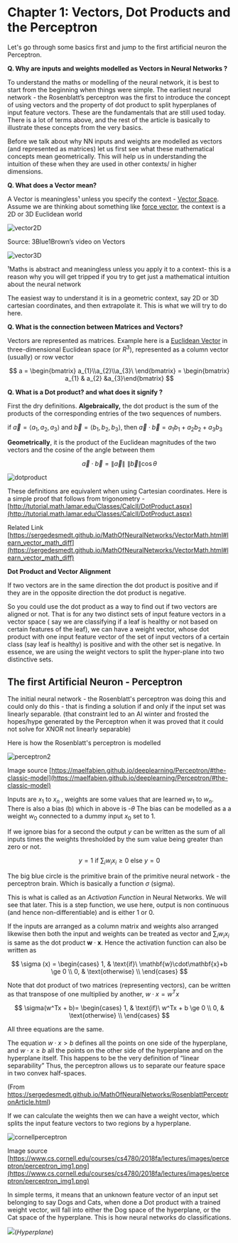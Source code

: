 
# Chapter 1: Vectors, Dot Products and  the Perceptron

Let's go through some basics first and jump to the first artificial neuron the Perceptron.

**Q. Why are inputs and weights modelled as Vectors in Neural Networks ?**

To understand the maths or modelling of the neural network, it is best to start from the beginning when things were simple. The earliest neural network - the Rosenblatt’s perceptron was the first to introduce the concept of using vectors and the property of dot product to split hyperplanes of input feature vectors. These are the fundamentals that are still used today. There is a lot of terms above, and the rest of the article is basically to illustrate these concepts from the very basics. 

Before we talk about why NN inputs and weights are modelled as vectors (and represented as matrices) let us first see what these mathematical concepts mean geometrically. This will help us in understanding the intuition of these when they are used in other contexts/ in higher dimensions.

**Q. What does a Vector mean?**

A Vector is meaningless¹ unless you specify the context - [Vector Space][1]. Assume we are thinking about something like [force vector][2], the context is a 2D or 3D Euclidean world

![vector2D][3]

Source: 3Blue1Brown’s video on Vectors

![vector3D][4]

¹Maths is abstract and meaningless unless you apply it to a context- this is a reason why you will get tripped if you try to get just a mathematical intuition about the neural network

The easiest way to understand it is in a geometric context, say 2D or 3D cartesian coordinates, and then extrapolate it. This is what we will try to do here.

**Q. What is the connection between Matrices and Vectors?**

 Vectors are represented as matrices. Example here is a [Euclidean Vector][5] in three-dimensional Euclidean space (or $R^{3}$), represented as a column vector (usually) or row vector

$$
a = \begin{bmatrix}
a_{1}\\a_{2}\\a_{3}\ 
\end{bmatrix} = \begin{bmatrix} a_{1} & a_{2} &a_{3}\end{bmatrix}
$$

**Q. What is a Dot product? and what does it signify ?**

First the dry definitions.
**Algebraically,** the dot product is the sum of the products of the corresponding entries of the two sequences of numbers.

if $\vec a = \left\langle {a_1,a_2,a_3} \right\rangle$ and $\vec b = \left\langle {b_1,b_2,b_3} \right\rangle$, then $\vec a \cdot \vec b = {a_1}{b_1} + {a_2}{b_2} + {a_3}{b_3}$

**Geometrically**, it is the product of the Euclidean magnitudes of the two vectors and the cosine of the angle between them

$$
 \vec a \cdot \vec b = \left\| {\vec a} \right\|\,\,\left\| {\vec b} \right\|\cos \theta 
$$

 ![dotproduct][6]

These definitions are equivalent when using Cartesian coordinates.
Here is a simple proof that follows from trigonometry -
[http://tutorial.math.lamar.edu/Classes/CalcII/DotProduct.aspx](http://tutorial.math.lamar.edu/Classes/CalcII/DotProduct.aspx)

Related Link [https://sergedesmedt.github.io/MathOfNeuralNetworks/VectorMath.html#learn_vector_math_diff](https://sergedesmedt.github.io/MathOfNeuralNetworks/VectorMath.html#learn_vector_math_diff)

**Dot Product and Vector Alignment**

If two vectors are in the same direction the dot product is positive and if they are in the opposite direction the dot product is negative.

So you could use the dot product as a way to find out if two vectors are aligned or not. That is for any two distinct sets of input feature vectors in a vector space ( say we are classifying if a leaf is healthy or not based on certain features of the leaf), we can have a weight vector, whose dot product with one input feature vector of the set of input vectors of a certain class (say leaf is healthy) is positive and with the other set is negative. In essence, we are using the weight vectors to split the hyper-plane into two distinctive sets.

## The first Artificial Neuron - Perceptron

The initial neural network - the Rosenblatt's perceptron was doing this and could only do this - that is finding a solution if and only if the input set was linearly separable. (that constraint led to an AI winter and frosted the hopes/hype generated by the Perceptron when it was proved that it could not solve for XNOR not linearly separable)

Here is how the Rosenblatt's perceptron is modelled

  ![perceptron2][7]

Image source [https://maelfabien.github.io/deeplearning/Perceptron/#the-classic-model](https://maelfabien.github.io/deeplearning/Perceptron/#the-classic-model)

Inputs are $x_1$ to $x_n$ , weights are some values that are learned $w_1$ to $w_n$. There is also a bias (b)  which in above is  -$\theta$
The bias can be modelled as a a weight $w_0$ connected to a dummy input $x_0$ set to 1.

If we ignore bias for a second the output $y$ can be written as the sum of all inputs times the weights thresholded by the sum value being greater than zero or not.

$$
y = 1  \text{ if } \sum_i w_i x_i \ge 0 \text{  else } y=0
$$

The big blue circle is the primitive brain of the primitive neural network - the perceptron brain. Which is basically a function $\sigma$ (sigma).

 This is what is called as an *Activation Function* in Neural Networks. We will see that later. This is a step function, we use here, output is non continuous (and hence non-differentiable) and is either 1 or 0.

If the inputs are arranged as a column matrix and weights also arranged likewise then both the input and weights can be treated as vector and $\sum_i w_i x_i$ is same as the dot product $\mathbf{w}\cdot\mathbf{x}$. Hence the activation function can also be written as 

$$
\sigma (x) =
\begin{cases}
1, & \text{if}\ \mathbf{w}\cdot\mathbf{x}+b \ge 0 \\
0, & \text{otherwise} \\
\end{cases}
$$

Note that dot product of two matrices (representing vectors), can be written as that transpose of one multiplied by another, $w \cdot x = w^Tx$ 

$$
\sigma(w^Tx + b)=
\begin{cases}
1, & \text{if}\ w^Tx + b \ge 0 \\
0, & \text{otherwise} \\
\end{cases}
$$

All three equations are the same.

The equation $w \cdot x \gt b$  defines all the points on one side of the hyperplane, and $w \cdot x \ge b$  all the points on the other side of  the hyperplane and on the hyperplane itself. This happens to be the  very definition of “linear separability” Thus, the perceptron allows us to separate our feature space in two convex half-spaces.

(From https://sergedesmedt.github.io/MathOfNeuralNetworks/RosenblattPerceptronArticle.html)

If we can calculate the weights then we can have a weight vector, which splits the input feature vectors to two regions by a hyperplane.

![cornellperceptron](https://i.imgur.com/OIN3maHm.png)

Image source [https://www.cs.cornell.edu/courses/cs4780/2018fa/lectures/images/perceptron/perceptron_img1.png](https://www.cs.cornell.edu/courses/cs4780/2018fa/lectures/images/perceptron/perceptron_img1.png)

In simple terms, it means that an unknown feature vector of an input set belonging to say Dogs and Cats, when done a Dot product with a trained weight vector, will fall into either the Dog space of the hyperplane, or the Cat space of the hyperplane. This is how neural networks do classifications.

![](https://i.imgur.com/9M8GZHc.png)(*Hyperplane*)

  [1]: https://en.wikipedia.org/wiki/Vector_space
  [2]: http://www.mathcentre.ac.uk/resources/uploaded/mc-web-mech1-5-2009.pdf
  [3]: https://i.stack.imgur.com/Q1rBUm.png#center
  [4]: https://i.stack.imgur.com/t0plRm.png#center
  [5]: https://en.wikipedia.org/wiki/Euclidean_vector
  [6]: https://i.stack.imgur.com/kO3ym.png#center
  [7]: https://i.stack.imgur.com/Nw2Ls.png#center